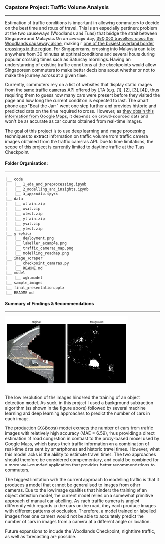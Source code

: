 ### Capstone Project: Traffic Volume Analysis
---

Estimation of traffic conditions is important in allowing commuters to decide on the best time and route of travel. This is an especially pertinent problem at the two causeways (Woodlands and Tuas) that bridge the strait between Singapore and Malaysia. On an average day, [350,000 travellers cross the Woodlands causeway alone](https://www.straitstimes.com/singapore/a-look-at-woodlands-checkpoint-singapores-first-and-last-line-of-defence), making it [one of the busiest overland border crossings in the region](https://infographics.channelnewsasia.com/interactive/causewayjam/index.html). For Singaporeans, crossing into Malaysia can take anywhere from 30 minutes at optimal conditions and several hours during popular crossing times such as Saturday mornings. Having an understanding of existing traffic conditions at the checkpoints would allow Singaporean commuters to make better decisions about whether or not to make the journey across at a given time. 

Currently, commuters rely on a list of websites that display static images from the [same traffic cameras API](https://data.gov.sg/dataset/traffic-images) offered by LTA (e.g. [[1]](https://www.onemotoring.com.sg/content/onemotoring/home/driving/traffic_information/traffic-cameras/kje.html#trafficCameras), [[2]](http://www.jalanow.com/johor-singapore-live-traffic-cam.htm), [[3]](https://www.sgmytaxi.com/traffic-camera/), [[4]](http://www.checkpoint.sg/)), thus requiring them to guess how many cars were present before they visited the page and how long the current condition is expected to last. The smart phone app "Beat the Jam" went one step further and provides historic and predicted data on the time required to cross. However, as [they obtain this information from Google Maps](https://causewayjam.wordpress.com/2016/03/02/beat-the-jam-version-2-0-is-live/), it depends on crowd-sourced data and won't be as accurate as car counts obtained from real-time images.

The goal of this project is to use deep learning and image processing techniques to extract information on traffic volume from traffic camera images obtained from the traffic cameras API. Due to time limitations, the scope of this project is currently limited to daytime traffic at the Tuas Checkpoint. 

#### Folder Organisation:
---
    |__ code
    |   |__ 1_eda_and_preprocessing.ipynb   
    |   |__ 2_modelling_and_insights.ipynb
    |   |__ 3_appendix.ipynb     
    |__ data
    |   |__ xtrain.zip
    |   |__ xval.zip
    |   |__ xtest.zip    
    |   |__ ytrain.zip
    |   |__ yval.zip
    |   |__ ytest.zip
    |__ graphics
    |   |__ deployment.png
    |   |__ labeller_example.png
    |   |__ traffic_cameras_map.png
    |   |__ modelling_roadmap.png
    |__ image_scraper
    |   |__ checkpoint_cameras.py
    |   |__ README.md
    |__ model
    |   |__ xgb.model
    |__ sample_images
    |__ final_presentation.pptx
    |__ README.md


#### Summary of Findings & Recommendations
---
<img src="./graphics/background_sub.gif" width=400 align = 'center'>

The low resolution of the images hindered the training of an object detection model. As such, in this project I used a background subtraction algorithm (as shown in the figure above) followed by several machine learning and deep learning approaches to predict the number of cars in each image.

The production (XGBoost) model extracts the number of cars from traffic images with relatively high accuracy (MAE = 6.59), thus providing a direct estimation of road congestion in contrast to the proxy-based model used by Google Maps, which bases their traffic information on a combination of real-time data sent by smartphones and historic travel times. However, what this model lacks is the ability to estimate travel times. The two approaches should therefore be considered complementary, and could be combined for a more well-rounded application that provides better recommendations to commuters.

The biggest limitation with the current approach to modelling traffic is that it produces a model that cannot be generalised to images from other cameras. Due to the low image qualities that hinders the training of an object detection model, the current model relies on a somewhat primitive approach of manual car labelling. As each traffic camera is angled differently with regards to the cars on the road, they each produce images with different patterns of occlusion. Therefore, a model trained on labelled images from one camera would not be able to accurately predict the number of cars in images from a camera at a different angle or location.

Future expansions to include the Woodlands Checkpoint, nighttime traffic, as well as forecasting are possible.